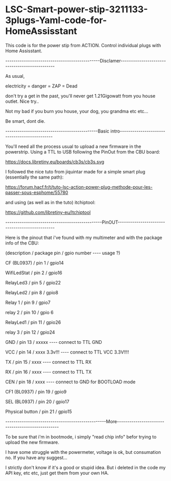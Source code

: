 # LSC-Smart-power-stip-3211133-3plugs-Yaml-code-for-HomeAssisstant
This code is for the power stip from ACTION. Control individual plugs with Home Assisstant.


----------------------------------------------Disclamer----------------------------------------------

As usual, 

electricity = danger = ZAP = Dead 

don't try a get in the past, you'll never get 1.21Gigowatt from you house outlet. Nice try..

Not my bad if you burn you house, your dog, you grandma etc etc...

Be smart, dont die.


---------------------------------------------Basic intro---------------------------------------------

You'll need all the process usual to upload a new firmware in the powerstrip.
Using a TTL to USB following the PinOut from the CBU board:

https://docs.libretiny.eu/boards/cb3s/cb3s.svg

I followed the nice tuto from jiquintar made for a simple smart plug (essentially the same path):

https://forum.hacf.fr/t/tuto-lsc-action-power-plug-methode-pour-les-passer-sous-esphome/55780

and using (as well as in the tuto) itchiptool:

https://github.com/libretiny-eu/ltchiptool


-----------------------------------------------PinOUT-----------------------------------------------


Here is the pinout that i've found with my multimeter and with the package info of the CBU:

(description  /  package pin  / gpio number        ---- usage ?)

CF (BL0937)  /  pin 1  /  gpio14

WifiLedStat  /  pin 2  /  gpio16

RelayLed3  /  pin 5  /  gpio22

RelayLed2  /  pin 8  /  gpio8

Relay 1  /  pin 9  / gpio7

relay 2  /  pin 10  /  gpio 6

RelayLed1  /  pin 11  /  gpio26

relay 3  /  pin 12  /  gpio24

GND  /  pin 13  /  xxxxx     ---- connect to TTL GND

VCC /  pin 14  /  xxxx 3.3v!!!      ---- connect to TTL VCC 3.3V!!!!

TX  /  pin 15  /  xxxx              ---- connect to TTL RX

RX  /  pin 16  /  xxxx              ---- connect to TTL TX

CEN  /  pin 18  /  xxxx             ---- connect to GND for BOOTLOAD mode 

CF1 (BL0937)  /  pin 19  /  gpio9

SEL (BL0937)  /  pin 20  /  gpio17

Physical button  /  pin 21  /  gpio15


-------------------------------------------------More-------------------------------------------------


To be sure that i'm in bootmode, i simply "read chip info" befor trying to upload the new firmware.


I have some struggle with the powermeter, voltage is ok, but consumation no. If you have any suggest...

I strictly don't know if it's a good or stupid idea. But i deleted in the code my API key, etc etc, just get them from your own HA.






